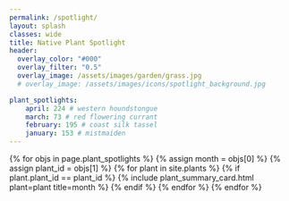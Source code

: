 ```yaml
---
permalink: /spotlight/
layout: splash
classes: wide
title: Native Plant Spotlight 
header:
  overlay_color: "#000"
  overlay_filter: "0.5"
  overlay_image: /assets/images/garden/grass.jpg
  # overlay_image: /assets/images/icons/spotlight_background.jpg

plant_spotlights: 
    april: 224 # western houndstongue 
    march: 73 # red flowering currant
    february: 195 # coast silk tassel
    january: 153 # mistmaiden
---
```


{% for objs in page.plant_spotlights %}
{% assign month = objs[0] %} 
{% assign plant_id = objs[1] %} 
{% for plant in site.plants %}
    {% if plant.plant_id == plant_id %}
        {% include plant_summary_card.html plant=plant title=month %} 
    {% endif %}
{% endfor %}
{% endfor %}


